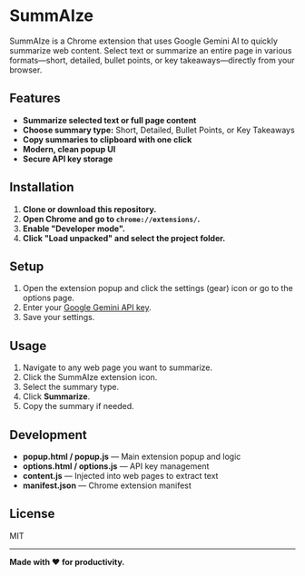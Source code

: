 # SummAIze

SummAIze is a Chrome extension that uses Google Gemini AI to quickly summarize web content. Select text or summarize an entire page in various formats—short, detailed, bullet points, or key takeaways—directly from your browser.

## Features

- **Summarize selected text or full page content**
- **Choose summary type:** Short, Detailed, Bullet Points, or Key Takeaways
- **Copy summaries to clipboard with one click**
- **Modern, clean popup UI**
- **Secure API key storage**

## Installation

1. **Clone or download this repository.**
2. **Open Chrome and go to `chrome://extensions/`.**
3. **Enable "Developer mode".**
4. **Click "Load unpacked" and select the project folder.**

## Setup

1. Open the extension popup and click the settings (gear) icon or go to the options page.
2. Enter your [Google Gemini API key](https://aistudio.google.com/apikey).
3. Save your settings.

## Usage

1. Navigate to any web page you want to summarize.
2. Click the SummAIze extension icon.
3. Select the summary type.
4. Click **Summarize**.
5. Copy the summary if needed.

## Development

- **popup.html / popup.js** — Main extension popup and logic
- **options.html / options.js** — API key management
- **content.js** — Injected into web pages to extract text
- **manifest.json** — Chrome extension manifest

## License

MIT

---

**Made with ❤️ for productivity.**
